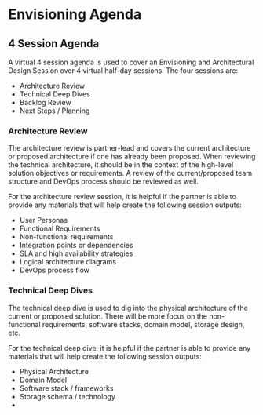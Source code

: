 # Envisioning Agenda

## 4 Session Agenda

A virtual 4 session agenda is used to cover an Envisioning and Architectural Design Session over 4 virtual half-day sessions.  The four sessions are:
* Architecture Review 
* Technical Deep Dives
* Backlog Review
* Next Steps / Planning

### Architecture Review

The architecture review is partner-lead and covers the current architecture or proposed architecture if one has already been proposed. When reviewing the technical architecture, it should be in the context of the high-level solution objectives or requirements.  A review of the current/proposed team structure and DevOps process should be reviewed as well.

For the architecture review session, it is helpful if the partner is able to provide any materials that will help create the following session outputs:
* User Personas
* Functional Requirements
* Non-functional requirements
* Integration points or dependencies
* SLA and high availability strategies
* Logical architecture diagrams
* DevOps process flow

### Technical Deep Dives

The technical deep dive is used to dig into the physical architecture of the current or proposed solution. There will be more focus on the non-functional requirements, software stacks, domain model, storage design, etc.

For the technical deep dive, it is helpful if the partner is able to provide any materials that will help create the following session outputs:
* Physical Architecture
* Domain Model
* Software stack / frameworks
* Storage schema / technology
* 
